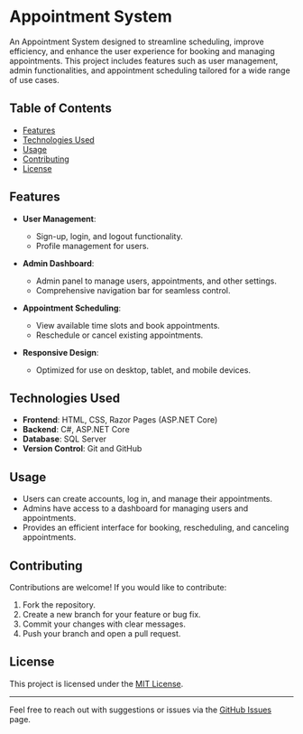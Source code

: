 # Appointment System

An Appointment System designed to streamline scheduling, improve efficiency, and enhance the user experience for booking and managing appointments. This project includes features such as user management, admin functionalities, and appointment scheduling tailored for a wide range of use cases.

## Table of Contents

- [Features](#features)
- [Technologies Used](#technologies-used)
- [Usage](#usage)
- [Contributing](#contributing)
- [License](#license)

## Features

- **User Management**: 
  - Sign-up, login, and logout functionality.
  - Profile management for users.
  
- **Admin Dashboard**:
  - Admin panel to manage users, appointments, and other settings.
  - Comprehensive navigation bar for seamless control.

- **Appointment Scheduling**:
  - View available time slots and book appointments.
  - Reschedule or cancel existing appointments.

- **Responsive Design**:
  - Optimized for use on desktop, tablet, and mobile devices.

## Technologies Used

- **Frontend**: HTML, CSS, Razor Pages (ASP.NET Core)
- **Backend**: C#, ASP.NET Core
- **Database**: SQL Server
- **Version Control**: Git and GitHub

## Usage

- Users can create accounts, log in, and manage their appointments.
- Admins have access to a dashboard for managing users and appointments.
- Provides an efficient interface for booking, rescheduling, and canceling appointments.

## Contributing

Contributions are welcome! If you would like to contribute:

1. Fork the repository.
2. Create a new branch for your feature or bug fix.
3. Commit your changes with clear messages.
4. Push your branch and open a pull request.

## License

This project is licensed under the [MIT License](LICENSE).

---

Feel free to reach out with suggestions or issues via the [GitHub Issues](https://github.com/EliasL15/Appointment_System/issues) page.
